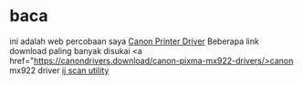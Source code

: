# baca
ini adalah web percobaan saya <a href="https://canondrivers.download">Canon Printer Driver</a>
Beberapa link download paling banyak disukai
<a href="https://canondrivers.download/canon-pixma-mx922-drivers/>canon mx922 driver</a>
<a href="https://canondrivers.download/ij-scan-utility/">ij scan utility</a>
